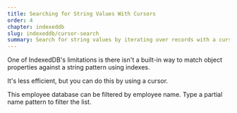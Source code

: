 ```yaml
---
title: Searching for String Values With Cursors
order: 4
chapter: indexeddb
slug: indexeddb/cursor-search
summary: Search for string values by iterating over records with a cursor.
---
```


One of IndexedDB's limitations is there isn't a built-in way to match object properties against a string pattern using indexes.

It's less efficient, but you can do this by using a cursor.

This employee database can be filtered by employee name. Type a partial name pattern to filter the list.
